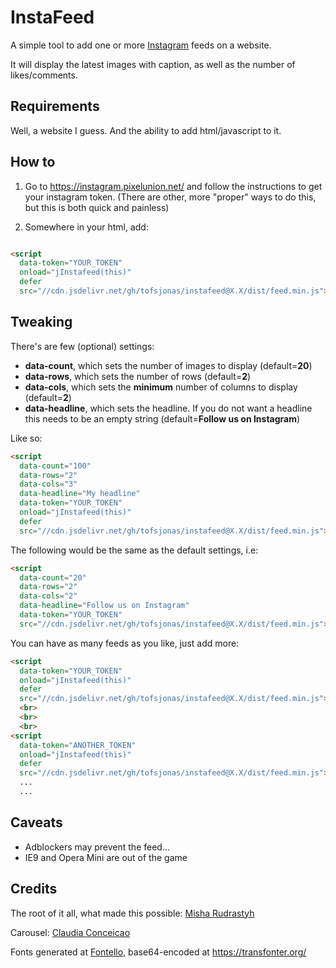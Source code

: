 # InstaFeed

A simple tool to add one or more [Instagram](https://www.instagram.com/) feeds on a website.

It will display the latest images with caption, as well as the number of likes/comments.

## Requirements

Well, a website I guess. And the ability to add html/javascript to it.

## How to

1. Go to <https://instagram.pixelunion.net/> and follow the instructions to get your instagram token. (There are other, more "proper" ways to do this, but this is both quick and painless)

2. Somewhere in your html, add:

``` html

<script
  data-token="YOUR_TOKEN"
  onload="jInstafeed(this)"
  defer
  src="//cdn.jsdelivr.net/gh/tofsjonas/instafeed@X.X/dist/feed.min.js"></script>

```

## Tweaking

There's are few (optional) settings:

- **data-count**, which sets the number of images to display (default=**20**)
- **data-rows**, which sets the number of rows (default=**2**)
- **data-cols**, which sets the **minimum** number of columns to display (default=**2**)
- **data-headline**, which sets the headline. If you do not want a headline this needs to be an empty string (default=**Follow us on Instagram**)

Like so:

``` html
<script
  data-count="100"
  data-rows="2"
  data-cols="3"
  data-headline="My headline"
  data-token="YOUR_TOKEN"
  onload="jInstafeed(this)"
  defer
  src="//cdn.jsdelivr.net/gh/tofsjonas/instafeed@X.X/dist/feed.min.js"></script>
```

The following would be the same as the default settings, i.e:

``` html
<script
  data-count="20"
  data-rows="2"
  data-cols="2"
  data-headline="Follow us on Instagram"
  data-token="YOUR_TOKEN"
  src="//cdn.jsdelivr.net/gh/tofsjonas/instafeed@X.X/dist/feed.min.js"></script>
```

You can have as many feeds as you like, just add more:

``` html
<script
  data-token="YOUR_TOKEN"
  onload="jInstafeed(this)"
  defer
  src="//cdn.jsdelivr.net/gh/tofsjonas/instafeed@X.X/dist/feed.min.js"></script>
  <br>
  <br>
  <br>
<script
  data-token="ANOTHER_TOKEN"
  onload="jInstafeed(this)"
  defer
  src="//cdn.jsdelivr.net/gh/tofsjonas/instafeed@X.X/dist/feed.min.js"></script>
  ...
  ...
```

## Caveats

- Adblockers may prevent the feed...
- IE9 and Opera Mini are out of the game

## Credits

The root of it all, what made this possible:
[Misha Rudrastyh](https://rudrastyh.com/instagram/get-photos-and-profile-info-pure-javascript.html)

Carousel: [Claudia Conceicao](https://codepen.io/cconceicao/pen/PBQawy)

Fonts generated at [Fontello](http://fontello.com/), base64-encoded at <https://transfonter.org/>
